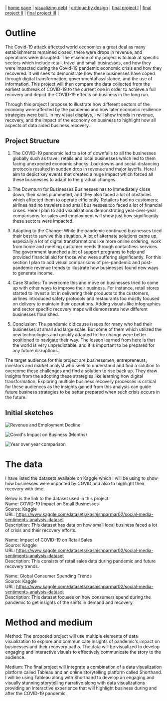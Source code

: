 | [home page](https://cmustudent.github.io/tswd-portfolio-templates/) | [visualizing debt](visualizing-government-debt) | [critique by design](critique-by-design) | [final project I](final-project-part-one) | [final project II](final-project-part-two) | [final project III](final-project-part-three) |

# Outline 

The Covid-19 attack affected world economies a great deal as many establishments remained closed, there were drops in revenue, and operations were disrupted. The essence of my project is to look at specific sectors which include retail, travel and small businesses, and how they were impacted during the Covid-19 pandemic economic crisis and how they recovered. It will seek to demonstrate how these businesses have coped through digital transformation, governmental assistance, and the use of information. This project will then compare the data collected from the earliest outbreak of COVID-19 to the current one in order to achieve a full recovery and depict the COVID-19 effects on business in the long run.

Through this project I propose to illustrate how different sectors of the economy were affected by the pandemic and how later economic resilience strategies were built. In my visual displays, I will show trends in revenue, recovery, and the impact of the economy on business to highlight how all aspects of data aided business recovery.

## Project Structure

1. The COVID-19 pandemic led to a lot of downfalls to all the businesses globally such as travel, retails and local businesses which led to them facing unexpected economic shocks. Lockdowns and social distancing protocols resulted in sudden drop in revenue and major layoffs. Here I aim to depict key events that created a huge impact which forced all these businesses to adapt to the gradual changes.

2. The Downturn for Businesses
Businesses has to immediately close down, their sales plummeted, and they also faced a lot of obstacles which affected them to operate efficiently. Retailers had no customers; airlines had no travelers and small businesses too faced a lot of financial crises. Here I plan to add visualizations demonstrating year-over-year comparisons for sales and employment will show just how significantly these sectors were impacted.

3. Adapting to the Change:
While the pandemic continued businesses tried their best to survive this situation. A lot of alternate solutions came up, especially a lot of digital transformations like more online ordering, work from home and meeting customer needs through contactless services. The government launched a lot of support programs to help and provided financial aid for those who were suffering significantly. For this section I plan to add visual comparisons of pre-pandemic and post-pandemic revenue trends to illustrate how businesses found new ways to generate income. 

4. Case Studies:
To overcome this and move on businesses tried to come up with other ways to improve their business. For instance, retail stores started to invest a lot in delivering their products to the customers, airlines introduced safety protocols and restaurants too mostly focused on delivery to maintain their operations. Adding visuals like infographics and sector specific recovery maps will demonstrate how different businesses flourished.

5. Conclusion:
The pandemic did cause issues for many who had their businesses at small and large scale. But some of them which utilized the new technologies and quickly adapted to the change were better positioned to navigate their way. The lesson learned from here is that the world is very unpredictable, and it is important to be prepared for any future disruptions.

The target audience for this project are businessmen, entrepreneurs, investors and market analyst who seek to understand and find a solution to overcome these challenges and find a solution to rise back up. They draw insights from the adopting these strategies like learning how digital transformation. Exploring multiple business recovery processes is critical for these audiences as the insights gained from this analysis can guide future business strategies to be better prepared when such crisis occurs in the future.



## Initial sketches

![Revenue and Employment Decline](./Project%20Part1/pics/P1%20Sketch1.png)

![Covid's Impact on Business (Months)](./Project%20Part1/pics/P1%20Sketch2.png)

![Year over year comparison](./Project%20Part1/pics/P1%20Sketch3.png)

# The data
I have listed the datasets available on Kaggle which I will be using to show how businesses were impacted by COVID and also to highlight their recovery with time.

Below is the link to the dataset used in this project: <br>
Name: COVID-19 Impact on Small Businesses <br>
Source: Kaggle <br>
URL: https://www.kaggle.com/datasets/kashishparmar02/social-media-sentiments-analysis-dataset <br>
Description: This dataset has data on how small local business faced a lot of crisis and their recovery efforts. <br>

Name: Impact of COVID-19 on Retail Sales <br>
Source: Kaggle <br>
URL: https://www.kaggle.com/datasets/kashishparmar02/social-media-sentiments-analysis-dataset <br>
Description: This consists of retail sales data during pandemic and future recovery trends. <br>

Name: Global Consumer Spending Trends <br>
Source: Kaggle <br>
URL: https://www.kaggle.com/datasets/kashishparmar02/social-media-sentiments-analysis-dataset <br>
Description: This dataset focuses on how consumers spend during the pandemic to get insights of the shifts in demand and recovery. <br>

# Method and medium
Method: The proposed project will use multiple elements of data visualization to explore and communicate insights of pandemic's impact on businesses and their recovery paths. The data will be visualized to develop engaging and interactive visuals to effectively communicate the story to the audience.

Medium: The final project will integrate a combination of a data visualization platform called Tableau and an online storytelling platform called Shorthand. I will be using Tableau along with Shorthand to develop an engaging and visually stunning storytelling narrative along with data visualizations providing an interactive experience that will highlight business during and after the COVID-19 pandemic.
